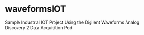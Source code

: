 # waveformsIOT
Sample Industrial IOT Project Using the Digilent Waveforms Analog Discovery 2 Data Acquisition Pod
